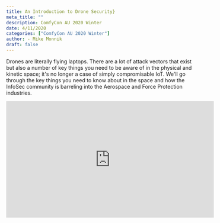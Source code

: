 ```yaml
---
title: An Introduction to Drone Security}
meta_title: ""
description: ComfyCon AU 2020 Winter
date: 4/11/2020
categories: ["ComfyCon AU 2020 Winter"]
author: - Mike Monnik
draft: false
---
```

Drones are literally flying laptops. There are a lot of attack vectors that exist but also a number of key things you need to be aware of in the physical and kinetic space; it's no longer a case of simply compromisable IoT. We'll go through the key things you need to know about in the space and how the InfoSec community is barreling into the Aerospace and Force Protection industries.

<iframe width="560" height="315" src="https://www.youtube.com/embed/VkjsE-RuPwQ?si=dDnpRj-L6KjxPtub" title="YouTube video player" frameborder="0" allow="accelerometer; autoplay; clipboard-write; encrypted-media; gyroscope; picture-in-picture; web-share" allowfullscreen></iframe>